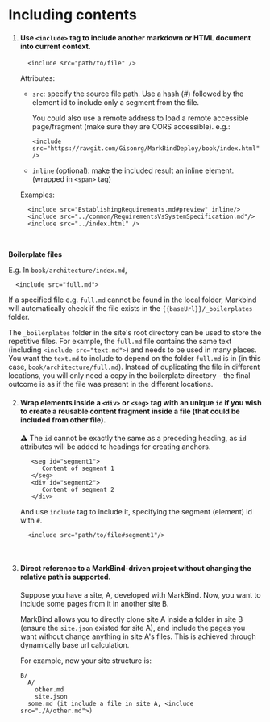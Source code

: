 <link rel="stylesheet" href="{{baseUrl}}/css/main.css">

<include src="../common/header.md" />

<div class="website-content">

# Including contents

1. #### Use `<include>` tag to include another markdown or HTML document into current context.

    ```
      <include src="path/to/file" />
    ```

    Attributes:
    - `src`: specify the source file path. Use a hash (#) followed by the element id to include only a segment from the file.

      You could also use a remote address to load a remote accessible page/fragment (make sure they are CORS accessible). e.g.:
      ```
      <include src="https://rawgit.com/Gisonrg/MarkBindDeploy/book/index.html" />
      ```

    - `inline` (optional): make the included result an inline element. (wrapped in `<span>` tag)

    Examples:
    ```
      <include src="EstablishingRequirements.md#preview" inline/>
      <include src="../common/RequirementsVsSystemSpecification.md"/>
      <include src="../index.html" />
    ```
<br/>

**Boilerplate files** 

  E.g. In `book/architecture/index.md`, 
  ```
    <include src="full.md">
  ```

If a specified file e.g. `full.md` cannot be found in the local folder, Markbind will automatically check if the file exists in the `{{baseUrl}}/_boilerplates` folder.  

The `_boilerplates` folder in the site's root directory can be used to store the repetitive files. For example, the `full.md` file contains the same text (including `<include src="text.md">`) and needs to be used in many places. You want the `text.md` to include to depend on the folder `full.md` is in (in this case, `book/architecture/full.md`). Instead of duplicating the file in different locations, you will only need a copy in the boilerplate directory - the final outcome is as if the file was present in the different locations.

2. #### Wrap elements inside a `<div>` or `<seg>` tag with an unique `id` if you wish to create a reusable content fragment inside a file (that could be included from other file).

   &#9888; The `id` cannot be exactly the same as a preceding heading, as `id` attributes will be added to headings for creating anchors.

    ```
       <seg id="segment1">
          Content of segment 1
       </seg>
       <div id="segment2">
          Content of segment 2
       </div>
    ```

    And use `include` tag to include it, specifying the segment (element) id with `#`.
    ```
      <include src="path/to/file#segment1"/>
    ```
<br/>

3. #### Direct reference to a MarkBind-driven project without changing the relative path is supported.

    Suppose you have a site, A, developed with MarkBind. Now, you want to include some pages from it in another site B.

    MarkBind allows you to directly clone site A inside a folder in site B (ensure the `site.json` existed for site A), and include the pages you want without change anything in site A's files. This is achieved through dynamically base url calculation.

    For example, now your site structure is:
    ```
    B/
      A/
        other.md
        site.json
      some.md (it include a file in site A, <include src="./A/other.md">)
    ```

<include src="../common/userGuideSections.md" />

</div>
